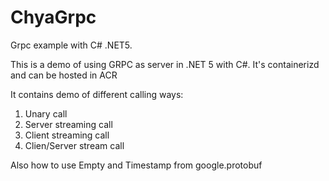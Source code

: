 # ChyaGrpc

Grpc example with C# .NET5. 

This is a demo of using GRPC as server in .NET 5 with C#. It's containerizd and can be hosted in ACR

It contains demo of different calling ways:
1. Unary call
2. Server streaming call
3. Client streaming call
4. Clien/Server stream call

Also how to use Empty and Timestamp from google.protobuf
